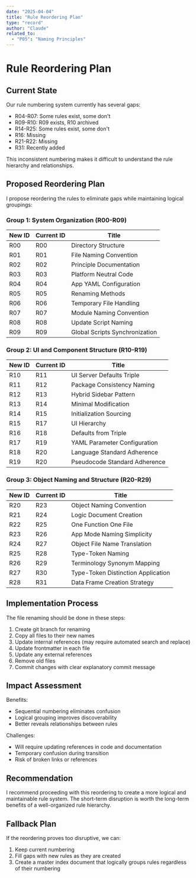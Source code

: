 ```yaml
---
date: "2025-04-04"
title: "Rule Reordering Plan"
type: "record"
author: "Claude"
related_to:
  - "P05": "Naming Principles"
---
```


# Rule Reordering Plan

## Current State

Our rule numbering system currently has several gaps:
- R04-R07: Some rules exist, some don't
- R09-R10: R09 exists, R10 archived
- R14-R25: Some rules exist, some don't
- R16: Missing
- R21-R22: Missing
- R31: Recently added

This inconsistent numbering makes it difficult to understand the rule hierarchy and relationships.

## Proposed Reordering Plan

I propose reordering the rules to eliminate gaps while maintaining logical groupings:

### Group 1: System Organization (R00-R09)
| New ID | Current ID | Title |
|--------|------------|-------|
| R00 | R00 | Directory Structure |
| R01 | R01 | File Naming Convention |
| R02 | R02 | Principle Documentation |
| R03 | R03 | Platform Neutral Code |
| R04 | R04 | App YAML Configuration |
| R05 | R05 | Renaming Methods |
| R06 | R06 | Temporary File Handling |
| R07 | R07 | Module Naming Convention |
| R08 | R08 | Update Script Naming |
| R09 | R09 | Global Scripts Synchronization |

### Group 2: UI and Component Structure (R10-R19)
| New ID | Current ID | Title |
|--------|------------|-------|
| R10 | R11 | UI Server Defaults Triple |
| R11 | R12 | Package Consistency Naming |
| R12 | R13 | Hybrid Sidebar Pattern |
| R13 | R14 | Minimal Modification |
| R14 | R15 | Initialization Sourcing |
| R15 | R17 | UI Hierarchy |
| R16 | R18 | Defaults from Triple |
| R17 | R19 | YAML Parameter Configuration |
| R18 | R20 | Language Standard Adherence |
| R19 | R20 | Pseudocode Standard Adherence |

### Group 3: Object Naming and Structure (R20-R29)
| New ID | Current ID | Title |
|--------|------------|-------|
| R20 | R23 | Object Naming Convention |
| R21 | R24 | Logic Document Creation |
| R22 | R25 | One Function One File |
| R23 | R26 | App Mode Naming Simplicity |
| R24 | R27 | Object File Name Translation |
| R25 | R28 | Type-Token Naming |
| R26 | R29 | Terminology Synonym Mapping |
| R27 | R30 | Type-Token Distinction Application |
| R28 | R31 | Data Frame Creation Strategy |

## Implementation Process

The file renaming should be done in these steps:

1. Create git branch for renaming
2. Copy all files to their new names
3. Update internal references (may require automated search and replace)
4. Update frontmatter in each file
5. Update any external references
6. Remove old files
7. Commit changes with clear explanatory commit message

## Impact Assessment

Benefits:
- Sequential numbering eliminates confusion
- Logical grouping improves discoverability
- Better reveals relationships between rules

Challenges:
- Will require updating references in code and documentation
- Temporary confusion during transition
- Risk of broken links or references

## Recommendation

I recommend proceeding with this reordering to create a more logical and maintainable rule system. The short-term disruption is worth the long-term benefits of a well-organized rule hierarchy.

## Fallback Plan

If the reordering proves too disruptive, we can:
1. Keep current numbering
2. Fill gaps with new rules as they are created
3. Create a master index document that logically groups rules regardless of their numbering
